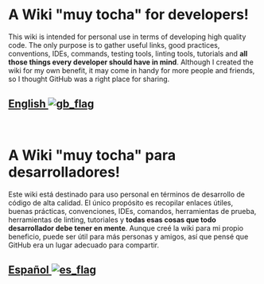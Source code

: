 # A Wiki "muy tocha" for developers!

This wiki is intended for personal use in terms of developing high quality code. The only purpose is to gather useful links, good practices, conventions, IDEs, commands, testing tools, linting tools, tutorials and **all those things every developer should have in mind**. Although I created the wiki for my own benefit, it may come in handy for more people and friends, so I thought GitHub was a right place for sharing.

## [English ![gb_flag](https://github.com/RDCH106/flags/blob/master/flags/flags/flat/32/United-Kingdom.png)](en/INDEX.md)

<br>

# A Wiki "muy tocha" para desarrolladores!

Este wiki está destinado para uso personal en términos de desarrollo de código de alta calidad. El único propósito es recopilar enlaces útiles, buenas prácticas, convenciones, IDEs, comandos, herramientas de prueba, herramientas de linting, tutoriales y **todas esas cosas que todo desarrollador debe tener en mente**. Aunque creé la wiki para mi propio beneficio, puede ser útil para más personas y amigos, así que pensé que GitHub era un lugar adecuado para compartir.

## [Español ![es_flag](https://github.com/RDCH106/flags/blob/master/flags/flags/flat/32/Spain.png)](es/INDEX.md)
